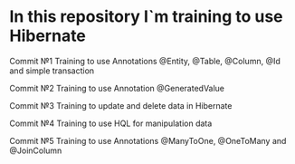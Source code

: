 # In this repository I`m training to use Hibernate

Commit №1 Training to use Annotations @Entity, @Table, @Column, @Id and simple transaction

Commit №2 Training to use Annotation @GeneratedValue

Commit №3 Training to update and delete data in Hibernate

Commit №4 Training to use HQL for manipulation data

Commit №5 Training to use Annotations @ManyToOne, @OneToMany and @JoinColumn